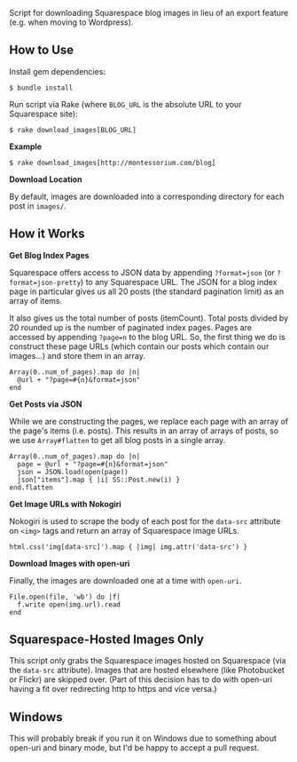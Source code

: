 Script for downloading Squarespace blog images in lieu of an export feature (e.g. when moving to Wordpress).

## How to Use

Install gem dependencies:

    $ bundle install

Run script via Rake (where `BLOG_URL` is the absolute URL to your Squarespace site):

    $ rake download_images[BLOG_URL]

**Example**

    $ rake download_images[http://montessorium.com/blog]

**Download Location**

By default, images are downloaded into a corresponding directory for each post in `images/`.

## How it Works

**Get Blog Index Pages**

Squarespace offers access to JSON data by appending `?format=json` (or `?format=json-pretty`) to any Squarespace URL. The JSON for a blog index page in particular gives us all 20 posts (the standard pagination limit) as an array of items.

It also gives us the total number of posts (itemCount). Total posts divided by 20 rounded up is the number of paginated index pages. Pages are accessed by appending `?page=n` to the blog URL. So, the first thing we do is construct these page URLs (which contain our posts which contain our images...) and store them in an array.

    Array(0..num_of_pages).map do |n|
      @url + "?page=#{n}&format=json"
    end

**Get Posts via JSON**

While we are constructing the pages, we replace each page with an array of the page's items (i.e. posts). This results in an array of arrays of posts, so we use `Array#flatten` to get all blog posts in a single array.

    Array(0..num_of_pages).map do |n|
      page = @url + "?page=#{n}&format=json"
      json = JSON.load(open(page))
      json["items"].map { |i| SS::Post.new(i) }
    end.flatten

**Get Image URLs with Nokogiri**

Nokogiri is used to scrape the body of each post for the `data-src` attribute on `<img>` tags and return an array of Squarespace image URLs.

    html.css('img[data-src]').map { |img| img.attr('data-src') }

**Download Images with open-uri**

Finally, the images are downloaded one at a time with `open-uri`.

    File.open(file, 'wb') do |f|
      f.write open(img.url).read
    end

## Squarespace-Hosted Images Only

This script only grabs the Squarespace images hosted on Squarespace (via the `data-src` attribute). Images that are hosted elsewhere (like Photobucket or Flickr) are skipped over. (Part of this decision has to do with open-uri having a fit over redirecting http to https and vice versa.)

## Windows

This will probably break if you run it on Windows due to something about open-uri and binary mode, but I'd be happy to accept a pull request.
